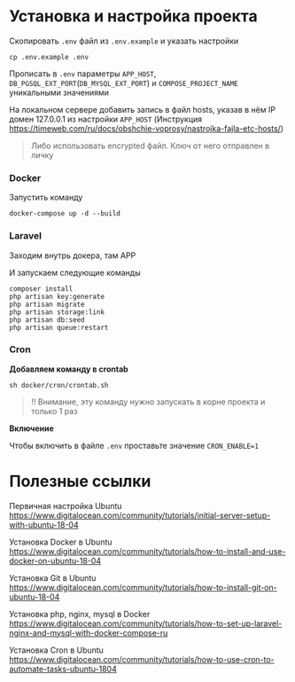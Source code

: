 
# Установка и настройка проекта

Скопировать `.env` файл из `.env.example` и указать настройки

```
cp .env.example .env
```

Прописать в `.env` параметры `APP_HOST`, `DB_PGSQL_EXT_PORT`(`DB_MYSQL_EXT_PORT`) и `COMPOSE_PROJECT_NAME` уникальными значениями

На локальном сервере добавить запись в файл hosts, указав в нём IP домен 127.0.0.1 из настройки `APP_HOST` (Инструкция https://timeweb.com/ru/docs/obshchie-voprosy/nastrojka-fajla-etc-hosts/)

> Либо использовать encrypted файл. Ключ от него отправлен в личку

### Docker

Запустить команду

```
docker-compose up -d --build
```

### Laravel

Заходим внутрь докера, там APP

И запускаем следующие команды

```
composer install
php artisan key:generate
php artisan migrate
php artisan storage:link
php artisan db:seed
php artisan queue:restart
```

### Cron

**Добавляем команду в crontab**

```
sh docker/cron/crontab.sh
```

> ‼ Внимание, эту команду нужно запускать в корне проекта и только 1 раз

**Включение**

Чтобы включить в файле `.env` проставьте значение `CRON_ENABLE=1`

# Полезные ссылки

Первичная настройка Ubuntu
https://www.digitalocean.com/community/tutorials/initial-server-setup-with-ubuntu-18-04

Установка Docker в Ubuntu
https://www.digitalocean.com/community/tutorials/how-to-install-and-use-docker-on-ubuntu-18-04

Установка Git в Ubuntu
https://www.digitalocean.com/community/tutorials/how-to-install-git-on-ubuntu-18-04

Установка php, nginx, mysql в Docker
https://www.digitalocean.com/community/tutorials/how-to-set-up-laravel-nginx-and-mysql-with-docker-compose-ru

Установка Cron в Ubuntu
https://www.digitalocean.com/community/tutorials/how-to-use-cron-to-automate-tasks-ubuntu-1804
